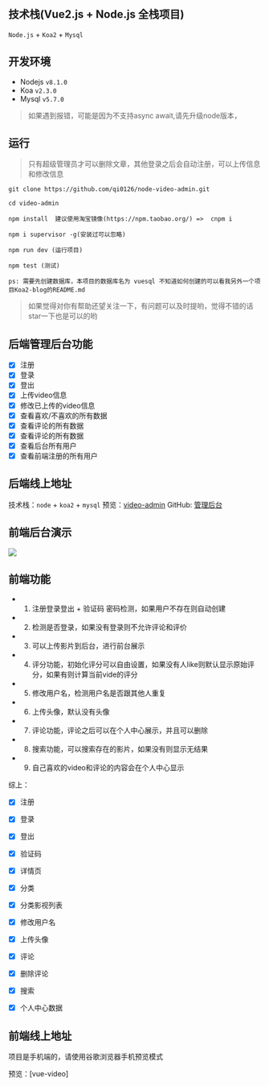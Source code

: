 ## 技术栈(Vue2.js + Node.js 全栈项目)

`Node.js` + `Koa2` + `Mysql`

## 开发环境

- Nodejs `v8.1.0`
- Koa `v2.3.0`
- Mysql `v5.7.0`

> 如果遇到报错，可能是因为不支持async await,请先升级node版本，

## 运行

> 只有超级管理员才可以删除文章，其他登录之后会自动注册，可以上传信息和修改信息

```
git clone https://github.com/qi0126/node-video-admin.git

cd video-admin

npm install  建议使用淘宝镜像(https://npm.taobao.org/) =>  cnpm i

npm i supervisor -g(安装过可以忽略)

npm run dev (运行项目)

npm test (测试)

ps: 需要先创建数据库，本项目的数据库名为 vuesql 不知道如何创建的可以看我另外一个项目Koa2-blog的README.md
```

> 如果觉得对你有帮助还望关注一下，有问题可以及时提哟，觉得不错的话star一下也是可以的哟

## 后端管理后台功能

- [x] 注册
- [x] 登录
- [x] 登出
- [x] 上传video信息
- [x] 修改已上传的video信息
- [x] 查看喜欢/不喜欢的所有数据
- [x] 查看评论的所有数据
- [x] 查看评论的所有数据
- [x] 查看后台所有用户
- [x] 查看前端注册的所有用户

## 后端线上地址

技术栈：`node` + `koa2` + `mysql` 
预览：[video-admin](http://vue.wclimb.site)
GitHub: [管理后台](https://github.com/wclimb/video-admin)

## 前端后台演示

![](http://www.wclimb.site/cdn/admin.gif)

## 前端功能

* 1. 注册登录登出 + 验证码 密码检测，如果用户不存在则自动创建
* 2. 检测是否登录，如果没有登录则不允许评论和评价
* 3. 可以上传影片到后台，进行前台展示
* 4. 评分功能，初始化评分可以自由设置，如果没有人like则默认显示原始评分，如果有则计算当前vide的评分
* 5. 修改用户名，检测用户名是否跟其他人重复
* 6. 上传头像，默认没有头像
* 7. 评论功能，评论之后可以在个人中心展示，并且可以删除
* 8. 搜索功能，可以搜索存在的影片，如果没有则显示无结果
* 9. 自己喜欢的video和评论的内容会在个人中心显示

综上：

- [x] 注册
- [x] 登录
- [x] 登出
- [x] 验证码
- [x] 详情页
- [x] 分类
- [x] 分类影视列表
- [x] 修改用户名
- [x] 上传头像
- [x] 评论
- [x] 删除评论
- [x] 搜索
- [x] 个人中心数据


## 前端线上地址

项目是手机端的，请使用谷歌浏览器手机预览模式

预览：[vue-video]
